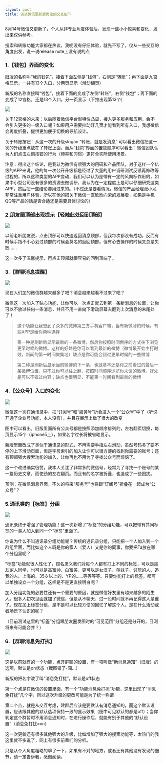 ```yaml
---
layout: post 
title: 谈谈微信更新后优化的交互细节
--- 
```




8月14号微信又更新了，个人从非专业角度体验后，发现一些小小惊喜和变化，发出来仅供参考。

搜索和转账功能大家都在热议，我呢没有仔细体验，就先不写了，仅从一些交互的角度出发，说一说release note上没有说的点

### 1.【钱包】界面的变化

旧版的名称叫“我的钱包”，接着下面左侧是“钱包”，右侧是“转账”；再下面是九宫格显示，一共有13个入口，分两页显示（滑动翻页）

新版的名称直接叫“钱包”，接着下面的变成了左侧“转账”，右侧“钱包”；再下面的变成了12宫格，还是13个入口，分一页显示（下拉出现第13个）


![](http://qiniu.zifeixu.com/2014-08-16-pei1.jpg)

关于12宫格的未来：以后随着微信平台型特性凸显，接入更多服务和应用，会不会引入更多的一级入口呢？如果用户需要拉动好几页才能看到所有入口，我想微信会再度折叠，提供更加便于切换的导航设计。

关于转账按钮：从这一次的升级slogan “转账，就是发消息” 可以看出微信把这一次的升级重点放在了转账上面，而从“钱包”界面的置放顺序可以看出：微信团队认为人们点击左侧按钮的行为（频率和习惯）更符合实际使用场景。

注意：得出这个结论，是我认为微信有很强大的用研和产品团队，对于这样一个亿级的APP来说，他的每一次公开升级都是经过了大量的用户调研测试反馈再修改等过程的，所以这种类型的APP变动，我们可以认为是带有一定的风向标作用的，如果中小型公司没有很多的资源去做调研，我认为在一定程度上是可以仔细研究这类APP，然后把一些结论套用过来的。（不过还是要看情况，微信的产品经理张小龙非常注重用户体验，所以在他的把关下微信一直欣欣向荣的发展着，如果是手机QQ等产品的话是否合适还是需要具体讨论的）

### 2.朋友圈顶部出现提示【轻触此处回到顶部】

![](http://qiniu.zifeixu.com/2014-08-16-pei2.png)

以前老听朋友说，点击顶部可以快速返回消息顶部，但我每次都没有成功，反而有时候手指不小心划过顶部的时候会莫名的返回顶部。但有心去操作的时候又总是失败……

这一次多了温馨提示，再点击顶部就很容易的回到顶端了。

### 3.【群聊消息提醒】

![](http://qiniu.zifeixu.com/2014-08-16-pei3.png)

现在人们加的微信群越来越多了吧？消息越来越看不过来了吧？

微信这一次加入了贴心功能，让你可以一次点击就去到第一条新消息的位置，让你可以不放过任何一条消息，并且不用一直向下滑动屏幕去翻到上次消息的末尾处了！

> 这个功能让我想到了众多的微博第三方手机客户端，当有新微薄的时候，有些APP是给你两种选择
> 
> 第一种是刷新后显示最新的一条微博，然后你按照时间倒序的方式往下浏览更早时候的微博。这样的好处是你可以看到最新的微博（微博最开始主打时效，新闻的第一时间聚集地）缺点是你可能会错过更早时候的一些微博
> 
> 第二种是刷新后显示当前微博的下一条，也就基本还是你之前看过的最后一条微博位置，只不过你可以往上翻，按照时间顺序浏览你未读的微博。好处是可以不错过内容；缺点也很明显，不能第一时间看到最新的微博

### 4.【公众号】入口的变化

![](http://qiniu.zifeixu.com/2014-08-16-pei4.jpg)

微信这一次在通讯录中，把“订阅号”和“服务号”折叠进入一个“公众号”中了（听说开通了企业号功能，本人没有），并且在展示上做了很大的改变

图中可以看出，旧版里面所有公众号都是按照添加顺序排列的，左右翻页切换，每页显示15个（iphone5上），如果名字过长将被省略显示。

新版里面改成了类似于通讯录的形式，不再需要手指左右滑动，虽然号码多了要不停的上下滑动页面，但是字母索引的加入让你可以很方便的找到你需要的账号；还有顶部强大搜索功能的加入，让你再也不用为了寻找公众号而烦恼了。

这一个改进确实很赞，我本人关注了非常多的微信号，经常为了寻找一个账号的某一篇历史文章，而使劲的左右翻页。而且有的名字被折叠，也造成了一些困扰。

预测：在微信消息界面，不久的将来“服务号”也将跟“订阅号”折叠在一起成为“公众号”？

### 5.通讯类的【标签】分组

![](http://qiniu.zifeixu.com/2014-08-16-pei5.jpg)

通讯录终于增强了管理功能！这一次新增了“标签”的分组功能，可以把带有共同标签的一类人加入到同一个“标签”里面了。

你说为什么不叫通讯录分组功能呢？传统的通讯录分组，只能把一个人加入到一个群组里面，而比如这个人既是你的家人（爱人）又是你的同事，你要把Ta放在哪个分组里呢？

“标签”功能就很人性化了，顾名思义我们对每个人都有打上不同的标签，可以是朋友家人同学，也可以是高富帅、白富美，更可以是女汉子、萌妹子、讨厌的人、追我的人、上海的、35岁以上的、YP的……等等等等。只要你能打上的标签，都可以单独设立一个分组，这样是不是更直接明白呢？

加入分组功能的必要性还有一个重要的原因，就是微信好友里有越来越多的陌生人。很多人初次见面就加了微信，但是从不聊天，过一段时间就不再记得这人是谁了。现在加上标签分组，是不是可以比较方便的回忆了解这个人，是在什么活动或者场景下认识的呢？

（目前测试这里的“标签”分组跟朋友圈发图时的“可见范围”分组还是分开的，目测将来有可能合并？）

### 6.【群聊消息免打扰】

![](http://qiniu.zifeixu.com/2014-08-16-pei6.jpg)

这是以前就有的一个功能，点开群聊的设置，有一项叫做“新消息通知”（旧版）的选项，默认是on状态（截图错了-囧...）

新版的把名字改了叫“消息免打扰”，默认是off状态

第一个点是在微信的设置里面，有一个“功能消息免打扰”功能，这里出现了“消息免打扰”几个字，所以这次升级的更改可能是为了统一称谓

第二个点，就是从交互考虑，建群后应该是要默认有消息通知的，而这个默认设置，应该跟其他的默认选项保持一致的显示效果（图中可见默认的都是off）；当你判定这个群暂时不用消息通知时，在进行操作后，就能有别于其他的“默认设置”（消息免打扰=on）


这一次更新还有很多其他强大的升级，比如增加了强大的搜索功能等，太热门的我这里就不多说了，网上有很多前辈们的分析。

只是从个人角度粗略的聊了一下，如果有不对的地方，或者还有其他没有发现的细节，请一定告诉我，感谢阅读。
